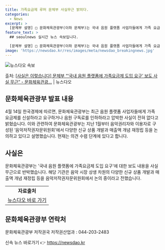 ```yaml
---
title: 가족요금제 루머 문체부 사실무근 밝히다.
categories:
  - News
excerpt: >
  [문체부 설명] □ 문화체육관광부(이하 문체부)는 국내 음원 플랫폼 사업자들에게 가족 요금제를 신설하라고 요…
feature_text: >
  ## seoulnews 실시간 뉴스 속보입니다.

  [문체부 설명] □ 문화체육관광부(이하 문체부)는 국내 음원 플랫폼 사업자들에게 가족 요금제를 신설하라고 요…
image: 'https://newsdao.kr/res/images/meta/newsdao_breakingnews.jpg'
---
```


![뉴스다오 속보](https://newsdao.kr/res/images/meta/newsdao_breakingnews.jpg)

<p>출처: <a href="https://newsdao.kr/3596" rel="dofollow">[사실은 이렇습니다] 문체부 “‘국내 음원 플랫폼에 가족요금제 도입 요구’ 보도 사실 무근” - 문화체육관광…</a> | 뉴스다오</p>

<h2 data-ke-size="size26">문화체육관광부 발표 내용</h2>
<p data-ke-size="size16">4월 14일 한국경제에 따르면, 문화체육관광부는 최근 음원 플랫폼 사업자들에게 가족 요금제를 신설하라고 요구하거나 음원 구독료를 인하하라고 압박한 사실이 전혀 없다고 밝혔습니다. 이와 관련하여 문화체육관광부는 지난 1월부터 음악권리자와 이용자로 구성된 ‘음악저작권자문위원회’에서 다양한 신규 상품 개발과 매출액 개념 재정립 등을 논의하고 있다고 설명했습니다. 현재는 의견 수렴 단계에 있다고 합니다.</p>

<h2 data-ke-size="size26">사실은</h2>
<p data-ke-size="size16">문화체육관광부는 '국내 음원 플랫폼에 가족요금제 도입 요구'에 대한 보도 내용을 사실무근으로 반박했습니다. 해당 기관은 음악 시장 상생 차원의 다양한 신규 상품 개발과 매출액 개념 재정립 등을 음악저작권자문위원회에서 논의 중이라고 전했습니다.</p>

<table>
  <tr>
    <td style="text-align: center; height: 17px;"><b>자료출처</b></td>
  </tr>
  <tr>
    <td style="text-align: center; height: 17px;"><a href="https://newsdao.kr/3596">뉴스다오 바로 가기</a></td>
  </tr>
</table>

<h2 data-ke-size="size26">문화체육관광부 연락처</h2>
<p data-ke-size="size16">문화체육관광부 저작권국 저작권산업과 : 044-203-2483</p> 

신속 뉴스 바로가기 👉 <a href="https://newsdao.kr" rel="dofollow">https://newsdao.kr</a>


